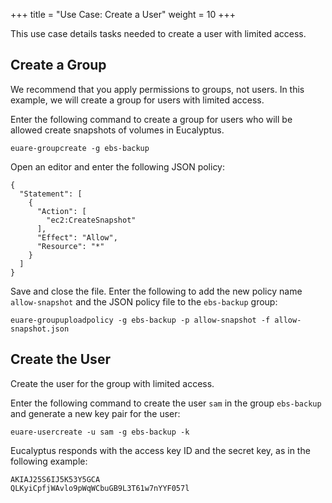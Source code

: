 +++
title = "Use Case: Create a User"
weight = 10
+++

This use case details tasks needed to create a user with limited access. 


## Create a Group
We recommend that you apply permissions to groups, not users. In this example, we will create a group for users with limited access. 

Enter the following command to create a group for users who will be allowed create snapshots of volumes in Eucalyptus. 

    euare-groupcreate -g ebs-backup

Open an editor and enter the following JSON policy: 

    {
      "Statement": [
        {
          "Action": [
            "ec2:CreateSnapshot"
          ],
          "Effect": "Allow",
          "Resource": "*"
        }
      ]
    }

Save and close the file. Enter the following to add the new policy name `allow-snapshot` and the JSON policy file to the `ebs-backup` group: 

    euare-groupuploadpolicy -g ebs-backup -p allow-snapshot -f allow-snapshot.json


## Create the User
Create the user for the group with limited access. 

Enter the following command to create the user `sam` in the group `ebs-backup` and generate a new key pair for the user: 

    euare-usercreate -u sam -g ebs-backup -k

Eucalyptus responds with the access key ID and the secret key, as in the following example: 



    AKIAJ25S6IJ5K53Y5GCA
    QLKyiCpfjWAvlo9pWqWCbuGB9L3T61w7nYYF057l

